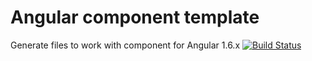 # Angular component template
Generate files to work with component for Angular 1.6.x
[![Build Status](https://travis-ci.org/juliosguz/angular-component-template.svg?branch=master)](https://travis-ci.org/juliosguz/angular-component-template)